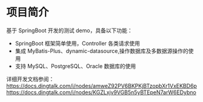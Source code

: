 # 项目简介

基于 SpringBoot 开发的测试 demo，具备以下功能：

- SpringBoot 框架简单使用，Controller 各类请求使用
- 集成 MyBatis-Plus、dynamic-datasource,操作数据库及多数据源操作的使用
- 支持 MySQL、PostgreSQL、Oracle 数据库的使用

详细开发文档参阅：
https://docs.dingtalk.com/i/nodes/amweZ92PV6BKPKjBTzopbXr1VxEKBD6p
https://docs.dingtalk.com/i/nodes/KGZLxjv9VGB5n5yBTEpeN7arW6EDybno
